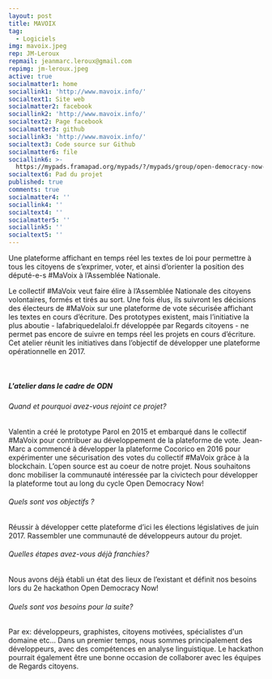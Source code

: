 ```yaml
---
layout: post
title: MAVOIX
tag:
  - Logiciels
img: mavoix.jpeg
rep: JM-Leroux
repmail: jeanmarc.leroux@gmail.com
repimg: jm-leroux.jpeg
active: true
socialmatter1: home
sociallink1: 'http://www.mavoix.info/'
socialtext1: Site web
socialmatter2: facebook
sociallink2: 'http://www.mavoix.info/'
socialtext2: Page facebook
socialmatter3: github
sociallink3: 'http://www.mavoix.info/'
socialtext3: Code source sur Github
socialmatter6: file
sociallink6: >-
  https://mypads.framapad.org/mypads/?/mypads/group/open-democracy-now-z42av7kt/pad/view/mavoix-eu19278v
socialtext6: Pad du projet
published: true
comments: true
socialmatter4: ''
sociallink4: ''
socialtext4: ''
socialmatter5: ''
sociallink5: ''
socialtext5: ''
---
```


Une plateforme affichant en temps réel les textes de loi pour permettre à tous les citoyens de s’exprimer, voter, et ainsi d’orienter la position des député-e-s #MaVoix à l’Assemblée Nationale.

Le collectif #MaVoix veut faire élire à l’Assemblée Nationale des citoyens volontaires, formés et tirés au sort. Une fois élus, ils suivront les décisions des électeurs de #MaVoix sur une plateforme de vote sécurisée affichant les textes en cours d’écriture. Des prototypes existent, mais l’initiative la plus aboutie - lafabriquedelaloi.fr développée par Regards citoyens - ne permet pas encore de suivre en temps réel les projets en cours d’écriture. Cet atelier réunit les initiatives dans l’objectif de développer une plateforme opérationnelle en 2017.

<br>

##### L'atelier dans le cadre de ODN
 
###### Quand et pourquoi avez-vous rejoint ce projet?

Valentin a créé le prototype Parol en 2015 et embarqué dans le collectif #MaVoix pour contribuer au développement de la plateforme de vote. Jean-Marc a commencé à développer la plateforme Cocorico en 2016 pour expérimenter une sécurisation des votes du collectif #MaVoix grâce à la blockchain. L’open source est au coeur de notre projet. Nous souhaitons donc mobiliser la communauté intéressée par la civictech pour développer la plateforme tout au long du cycle Open Democracy Now!

###### Quels sont vos objectifs ?

Réussir à développer cette plateforme d’ici les élections législatives de juin 2017. Rassembler une communauté de développeurs autour du projet.

###### Quelles étapes avez-vous déjà franchies?

Nous avons déjà établi un état des lieux de l’existant et définit nos besoins lors du 2e hackathon Open Democracy Now!

###### Quels sont vos besoins pour la suite?

Par ex: développeurs, graphistes, citoyens motivées, spécialistes d'un domaine etc... Dans un premier temps, nous sommes principalement des développeurs, avec des compétences en analyse linguistique. Le hackathon pourrait également être une bonne occasion de collaborer avec les équipes de Regards citoyens.
